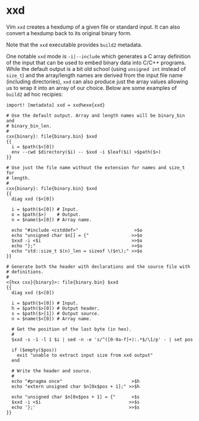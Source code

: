 # xxd

Vim `xxd` creates a hexdump of a given file or standard input. It can also
convert a hexdump back to its original binary form.

Note that the `xxd` executable provides `build2` metadata.

One notable `xxd` mode is `-i|--include` which generates a C array definition
of the input that can be used to embed binary data into C/C++ programs. While
the default output is a bit old school (using `unsigned int` instead of
`size_t`) and the array/length names are derived from the input file name
(including directories), `xxd` can also produce just the array values allowing
us to wrap it into an array of our choice. Below are some examples of `build2`
ad hoc recipies:

```
import! [metadata] xxd = xxd%exe{xxd}

# Use the default output. Array and length names will be binary_bin and
# binary_bin_len.
#
cxx{binary}: file{binary.bin} $xxd
{{
  i = $path($<[0])
  env --cwd $directory($i) -- $xxd -i $leaf($i) >$path($>)
}}

# Use just the file name without the extension for names and size_t for
# length.
#
cxx{binary}: file{binary.bin} $xxd
{{
  diag xxd ($<[0])

  i = $path($<[0]) # Input.
  o = $path($>)    # Output.
  n = $name($<[0]) # Array name.

  echo "#include <cstddef>"                     >$o
  echo "unsigned char $n[] = {"                >>$o
  $xxd -i <$i                                  >>$o
  echo "};"                                    >>$o
  echo "std::size_t $(n)_len = sizeof \($n\);" >>$o
}}

# Generate both the header with declarations and the source file with
# definitions.
#
<{hxx cxx}{binary}>: file{binary.bin} $xxd
{{
  diag xxd ($<[0])

  i = $path($<[0]) # Input.
  h = $path($>[0]) # Output header.
  s = $path($>[1]) # Output source.
  n = $name($<[0]) # Array name.

  # Get the position of the last byte (in hex).
  #
  $xxd -s -1 -l 1 $i | sed -n -e 's/^([0-9a-f]+):.*$/\1/p' - | set pos

  if ($empty($pos))
    exit "unable to extract input size from xxd output"
  end

  # Write the header and source.
  #
  echo "#pragma once"                          >$h
  echo "extern unsigned char $n[0x$pos + 1];" >>$h

  echo "unsigned char $n[0x$pos + 1] = {"      >$s
  $xxd -i <$i                                 >>$s
  echo '};'                                   >>$s
}}

```
